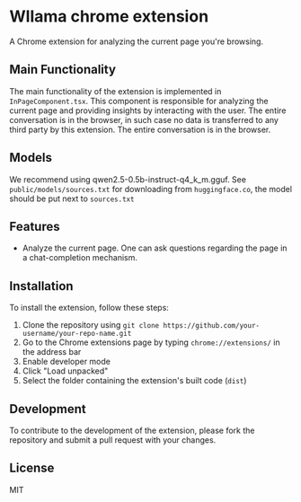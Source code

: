 # Wllama chrome extension

A Chrome extension for analyzing the current page you're browsing.

## Main Functionality

The main functionality of the extension is implemented in `InPageComponent.tsx`. This component is responsible for analyzing the current page and providing insights by interacting with the user.
The entire conversation is in the browser, in such case no data is transferred to any third party by this extension. The entire conversation is in the browser.

## Models

We recommend using qwen2.5-0.5b-instruct-q4_k_m.gguf. See `public/models/sources.txt` for downloading from `huggingface.co`, the model should be put next to `sources.txt`

## Features

- Analyze the current page. One can ask questions regarding the page in a chat-completion mechanism.

## Installation

To install the extension, follow these steps:

1. Clone the repository using `git clone https://github.com/your-username/your-repo-name.git`
2. Go to the Chrome extensions page by typing `chrome://extensions/` in the address bar
3. Enable developer mode
4. Click "Load unpacked"
5. Select the folder containing the extension's built code (`dist`)

## Development

To contribute to the development of the extension, please fork the repository and submit a pull request with your changes.

## License

MIT
